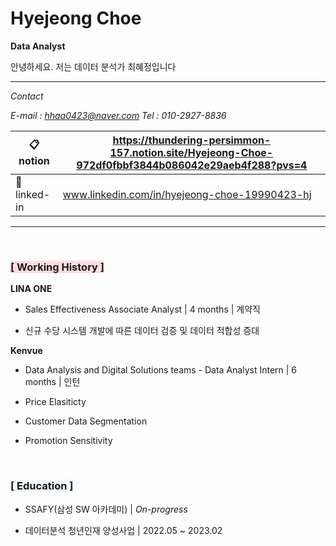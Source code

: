 # Hyejeong Choe

**Data Analyst**

안녕하세요. 저는 데이터 분석가 최혜정입니다

----

*Contact*

*E-mail : hhaa0423@naver.com*
*Tel : 010-2927-8836*

| :clipboard: notion | https://thundering-persimmon-157.notion.site/Hyejeong-Choe-972df0fbbf3844b086042e29aeb4f288?pvs=4 |
| ------------------ | ------------------------------------------------------------------------------------------------- |
| :link: linked-in   | www.linkedin.com/in/hyejeong-choe-19990423-hj                                                     |

----

<br>

### <span style="background-color: #ffdce0">[ Working History ]</span>

**LINA ONE**

* Sales Effectiveness Associate Analyst | 4 months | 계약직

* 신규 수당 시스템 개발에 따른 데이터 검증 및 데이터 적합성 증대

**Kenvue**

* Data Analysis and Digital Solutions teams - Data Analyst Intern | 6 months | 인턴

* Price Elasiticty

* Customer Data Segmentation

* Promotion Sensitivity
  
  <br>

### <span style="background-color: #f1f8ff">[ Education ]</span>

* SSAFY(삼성 SW 아카데미) | *On-progress*

* 데이터분석 청년인재 양성사업 | 2022.05 ~ 2023.02


